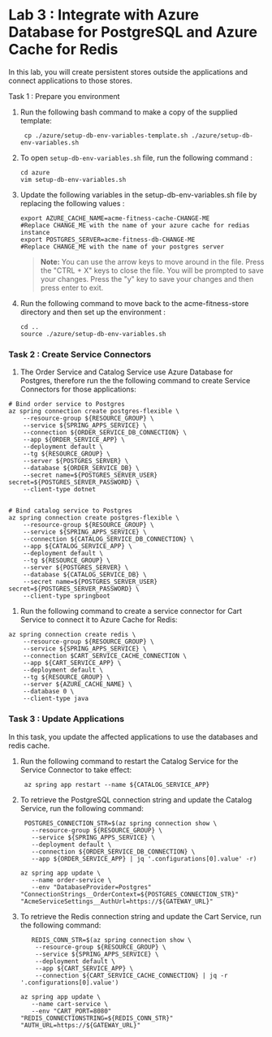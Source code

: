 # Lab 3 : Integrate with Azure Database for PostgreSQL and Azure Cache for Redis

In this lab, you will create persistent stores outside the applications and connect applications to those stores.

Task 1 : Prepare you environment 

1. Run the following bash command to make a copy of the supplied template:

   ```shell
    cp ./azure/setup-db-env-variables-template.sh ./azure/setup-db-env-variables.sh
   ```
   
1. To open `setup-db-env-variables.sh` file, run the following command :

   ```shell
   cd azure
   vim setup-db-env-variables.sh
   ```

1. Update the following variables in the setup-db-env-variables.sh file by replacing the following values :

   ```shell
   export AZURE_CACHE_NAME=acme-fitness-cache-CHANGE-ME                 #Replace CHANGE_ME with the name of your azure cache for redias instance
   export POSTGRES_SERVER=acme-fitness-db-CHANGE-ME                     #Replace CHANGE_ME with the name of your postgres server
   ```
   > **Note:** You can use the arrow keys to move around in the file. Press the "CTRL + X" keys to close the file. You will be prompted to save your changes. Press the    "y" key to save your changes and then press enter to exit.

1. Run the following command to move back to the acme-fitness-store directory and then set up the environment :
  
   ```shell
   cd ..
   source ./azure/setup-db-env-variables.sh
   ```
   
### Task 2 : Create Service Connectors
   
 1. The Order Service and Catalog Service use Azure Database for Postgres, therefore run the the following command to create Service Connectors for those applications:

```shell
# Bind order service to Postgres
az spring connection create postgres-flexible \
    --resource-group ${RESOURCE_GROUP} \
    --service ${SPRING_APPS_SERVICE} \
    --connection ${ORDER_SERVICE_DB_CONNECTION} \
    --app ${ORDER_SERVICE_APP} \
    --deployment default \
    --tg ${RESOURCE_GROUP} \
    --server ${POSTGRES_SERVER} \
    --database ${ORDER_SERVICE_DB} \
    --secret name=${POSTGRES_SERVER_USER} secret=${POSTGRES_SERVER_PASSWORD} \
    --client-type dotnet
    

# Bind catalog service to Postgres
az spring connection create postgres-flexible \
    --resource-group ${RESOURCE_GROUP} \
    --service ${SPRING_APPS_SERVICE} \
    --connection ${CATALOG_SERVICE_DB_CONNECTION} \
    --app ${CATALOG_SERVICE_APP} \
    --deployment default \
    --tg ${RESOURCE_GROUP} \
    --server ${POSTGRES_SERVER} \
    --database ${CATALOG_SERVICE_DB} \
    --secret name=${POSTGRES_SERVER_USER} secret=${POSTGRES_SERVER_PASSWORD} \
    --client-type springboot
 ```
 
 1. Run the following command to create a service connector for Cart Service to connect it to Azure Cache for Redis:

```shell
az spring connection create redis \
    --resource-group ${RESOURCE_GROUP} \
    --service ${SPRING_APPS_SERVICE} \
    --connection $CART_SERVICE_CACHE_CONNECTION \
    --app ${CART_SERVICE_APP} \
    --deployment default \
    --tg ${RESOURCE_GROUP} \
    --server ${AZURE_CACHE_NAME} \
    --database 0 \
    --client-type java 
```

### Task 3 : Update Applications

In this task, you update the affected applications to use the databases and redis cache.

1. Run the following command to restart the Catalog Service for the Service Connector to take effect:

   ```shell
    az spring app restart --name ${CATALOG_SERVICE_APP}
   ```
  
1. To retrieve the PostgreSQL connection string and update the Catalog Service, run the following command:

   ```shell
    POSTGRES_CONNECTION_STR=$(az spring connection show \
      --resource-group ${RESOURCE_GROUP} \
      --service ${SPRING_APPS_SERVICE} \
      --deployment default \
      --connection ${ORDER_SERVICE_DB_CONNECTION} \
      --app ${ORDER_SERVICE_APP} | jq '.configurations[0].value' -r)

   az spring app update \
      --name order-service \
      --env "DatabaseProvider=Postgres" "ConnectionStrings__OrderContext=${POSTGRES_CONNECTION_STR}" "AcmeServiceSettings__AuthUrl=https://${GATEWAY_URL}"
   ```
   
1. To retrieve the Redis connection string and update the Cart Service, run the following command:   

   ```shell
      REDIS_CONN_STR=$(az spring connection show \
       --resource-group ${RESOURCE_GROUP} \
       --service ${SPRING_APPS_SERVICE} \
       --deployment default \
       --app ${CART_SERVICE_APP} \
       --connection ${CART_SERVICE_CACHE_CONNECTION} | jq -r '.configurations[0].value')

   az spring app update \
      --name cart-service \
      --env "CART_PORT=8080" "REDIS_CONNECTIONSTRING=${REDIS_CONN_STR}" "AUTH_URL=https://${GATEWAY_URL}"
  ```
  
